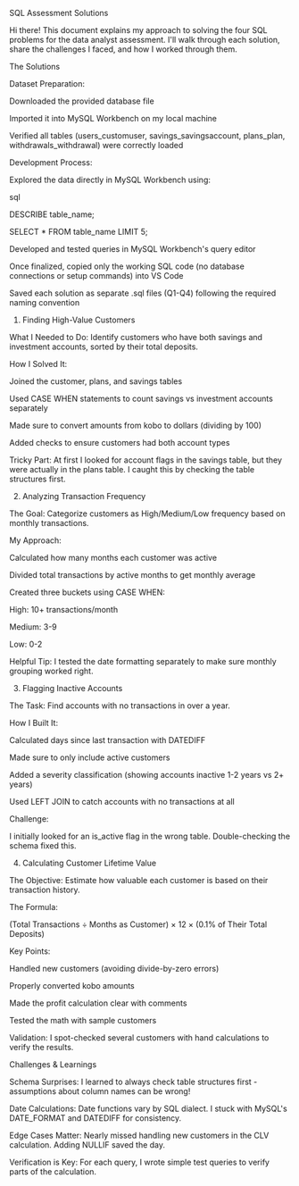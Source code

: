 SQL Assessment Solutions

Hi there! This document explains my approach to solving the four SQL problems for the data analyst assessment. I'll walk through each solution, share the challenges I faced, and how I worked through them.

The Solutions

Dataset Preparation:

Downloaded the provided database file

Imported it into MySQL Workbench on my local machine

Verified all tables (users_customuser, savings_savingsaccount, plans_plan, withdrawals_withdrawal) were correctly loaded

Development Process:

Explored the data directly in MySQL Workbench using:

sql

DESCRIBE table_name;

SELECT * FROM table_name LIMIT 5;

Developed and tested queries in MySQL Workbench's query editor

Once finalized, copied only the working SQL code (no database connections or setup commands) into VS Code

Saved each solution as separate .sql files (Q1-Q4) following the required naming convention

1. Finding High-Value Customers
   
What I Needed to Do:
Identify customers who have both savings and investment accounts, sorted by their total deposits.

How I Solved It:

Joined the customer, plans, and savings tables

Used CASE WHEN statements to count savings vs investment accounts separately

Made sure to convert amounts from kobo to dollars (dividing by 100)

Added checks to ensure customers had both account types

Tricky Part:
At first I looked for account flags in the savings table, but they were actually in the plans table. I caught this by checking the table structures first.

2. Analyzing Transaction Frequency
   
The Goal:
Categorize customers as High/Medium/Low frequency based on monthly transactions.

My Approach:

Calculated how many months each customer was active

Divided total transactions by active months to get monthly average

Created three buckets using CASE WHEN:

High: 10+ transactions/month

Medium: 3-9

Low: 0-2

Helpful Tip:
I tested the date formatting separately to make sure monthly grouping worked right.

3. Flagging Inactive Accounts
   
The Task:
Find accounts with no transactions in over a year.

How I Built It:

Calculated days since last transaction with DATEDIFF

Made sure to only include active customers

Added a severity classification (showing accounts inactive 1-2 years vs 2+ years)

Used LEFT JOIN to catch accounts with no transactions at all

Challenge:

I initially looked for an is_active flag in the wrong table. Double-checking the schema fixed this.

4. Calculating Customer Lifetime Value
   
The Objective:
Estimate how valuable each customer is based on their transaction history.

The Formula:

(Total Transactions ÷ Months as Customer) × 12 × (0.1% of Their Total Deposits)

Key Points:

Handled new customers (avoiding divide-by-zero errors)

Properly converted kobo amounts

Made the profit calculation clear with comments

Tested the math with sample customers

Validation:
I spot-checked several customers with hand calculations to verify the results.

Challenges & Learnings

Schema Surprises:
I learned to always check table structures first - assumptions about column names can be wrong!

Date Calculations:
Date functions vary by SQL dialect. I stuck with MySQL's DATE_FORMAT and DATEDIFF for consistency.

Edge Cases Matter:
Nearly missed handling new customers in the CLV calculation. Adding NULLIF saved the day.

Verification is Key:
For each query, I wrote simple test queries to verify parts of the calculation.
